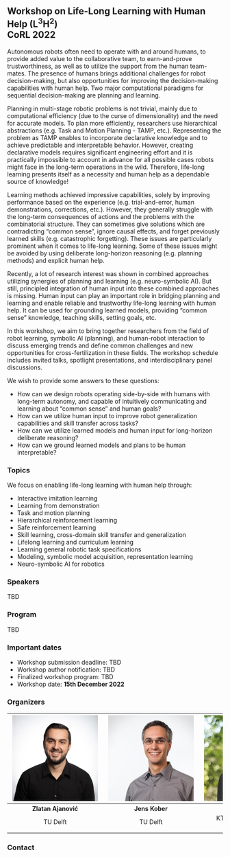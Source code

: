 ## Workshop on Life-Long Learning with Human Help (L<sup>3</sup>H<sup>2</sup>)   <br/>   CoRL 2022 


Autonomous robots often need to operate with and around humans, to provide added value to the collaborative team, to earn-and-prove trustworthiness, as well as to utilize the support from the human team-mates. The presence of humans brings additional challenges for robot decision-making, but also opportunities for improving the decision-making capabilities with human help. Two major computational paradigms for sequential decision-making are planning and learning.

Planning in multi-stage robotic problems is not trivial, mainly due to computational efficiency (due to the curse of dimensionality) and the need for accurate models. To plan more efficiently, researchers use hierarchical abstractions (e.g. Task and Motion Planning - TAMP, etc.). Representing the problem as TAMP enables to incorporate declarative knowledge and to achieve predictable and interpretable behavior. However, creating declarative models requires significant engineering effort and it is practically impossible to account in advance for all possible cases robots might face in the long-term operations in the wild. Therefore, life-long learning presents itself as a necessity and human help as a dependable source of knowledge! 

Learning methods achieved impressive capabilities, solely by improving performance based on the experience (e.g. trial-and-error, human demonstrations, corrections, etc.). However, they generally struggle with the long-term consequences of actions and the problems with the combinatorial structure. They can sometimes give solutions which are contradicting “common sense”, ignore causal effects, and forget previously learned skills (e.g. catastrophic forgetting). These issues are particularly prominent when it comes to life-long learning. Some of these issues might be avoided by using deliberate long-horizon reasoning (e.g. planning methods) and explicit human help.

Recently, a lot of research interest was shown in combined approaches utilizing synergies of planning and learning (e.g. neuro-symbolic AI). But still, principled integration of human input into these combined approaches is missing. Human input can play an important role in bridging planning and learning and enable reliable and trustworthy life-long learning with human help. It can be used for grounding learned models, providing “common sense” knowledge, teaching skills, setting goals, etc.

In this workshop, we aim to bring together researchers from the field of robot learning, symbolic AI (planning), and human-robot interaction to discuss emerging trends and define common challenges and new opportunities for cross-fertilization in these fields. The workshop schedule includes invited talks, spotlight presentations, and interdisciplinary panel discussions.   

We wish to provide some answers to these questions:
- How can we design robots operating side-by-side with humans with long-term autonomy, and capable of intuitively communicating and learning about “common sense” and human goals? 
- How can we utilize human input to improve robot generalization capabilities and skill transfer across tasks?
- How can we utilize learned models and human input for long-horizon deliberate reasoning? 
- How can we ground learned models and plans to be human interpretable? 

### Topics
We focus on enabling life-long learning with human help through:
- Interactive imitation learning
- Learning from demonstration
- Task and motion planning
- Hierarchical reinforcement learning
- Safe reinforcement learning
- Skill learning, cross-domain skill transfer and generalization
- Lifelong learning and curriculum learning
- Learning general robotic task specifications
- Modeling, symbolic model acquisition, representation learning
- Neuro-symbolic AI for robotics 


### Speakers 

TBD

### Program

TBD

### Important dates

- Workshop submission deadline: TBD
- Workshop author notification: TBD
- Finalized workshop program: TBD
- Workshop date: **15th December 2022**

### Organizers 


|![](zlatan.jpg )|![](citations.jpeg)|![](tumova.jpeg)|![](chris.jpg)|
|:-------------:|:-------------:|:-------------:|:-------------:|
|**Zlatan Ajanović**|**Jens Kober**|**Jana Tumova**|**Christian Pek**|
|TU Delft|TU Delft|KTH Royal Institute of Technology|KTH Royal Institute of Technology |
| <div style="width:210px"></div> |<div style="width:210px"></div> |<div style="width:210px"></div> |<div style="width:210px"></div> |

### Contact


